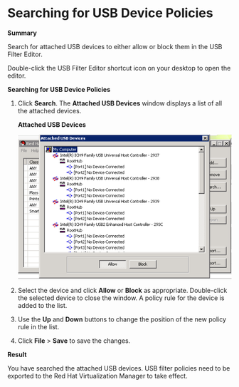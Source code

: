 # Searching for USB Device Policies

**Summary**

Search for attached USB devices to either allow or block them in the USB Filter Editor.

Double-click the USB Filter Editor shortcut icon on your desktop to open the editor.

**Searching for USB Device Policies**

1. Click **Search**. The **Attached USB Devices** window displays a list of all the attached devices. 

    **Attached USB Devices**

    ![](images/590.png)

2. Select the device and click **Allow** or **Block** as appropriate. Double-click the selected device to close the window. A policy rule for the device is added to the list.

3. Use the **Up** and **Down** buttons to change the position of the new policy rule in the list.

3. Click **File** > **Save** to save the changes.

**Result**

You have searched the attached USB devices. USB filter policies need to be exported to the Red Hat Virtualization Manager to take effect.

